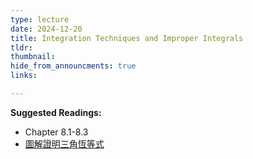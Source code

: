 ```yaml
---
type: lecture
date: 2024-12-20
title: Integration Techniques and Improper Integrals
tldr: 
thumbnail: 
hide_from_announcments: true
links: 

---
```

**Suggested Readings:**
- Chapter 8.1-8.3
- [圖解證明三角恆等式](https://web.math.sinica.edu.tw/math_media/d253/25312.pdf)
